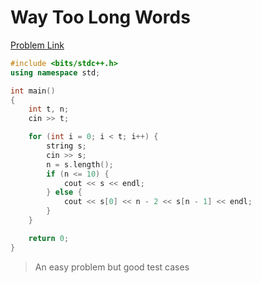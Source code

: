 # Way Too Long Words

[Problem Link](https://codeforces.com/problemset/problem/71/A)

``` c++
#include <bits/stdc++.h>
using namespace std;

int main()
{
	int t, n;
	cin >> t;

	for (int i = 0; i < t; i++) {
		string s;
		cin >> s;
		n = s.length();
		if (n <= 10) {
			cout << s << endl;
		} else {
			cout << s[0] << n - 2 << s[n - 1] << endl;
		}
	}

	return 0;
}
```

> An easy problem but good test cases